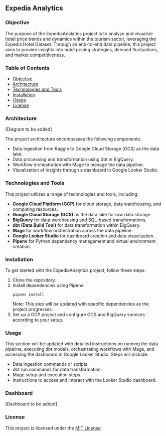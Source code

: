 ## Expedia Analytics

### Objective

The purpose of the ExpediaAnalytics project is to analyze and visualize hotel price trends and dynamics within the tourism sector, leveraging the Expedia Hotel Dataset. Through an end-to-end data pipeline, this project aims to provide insights into hotel pricing strategies, demand fluctuations, and market competitiveness.

### Table of Contents

- [Objective](#objective)
- [Architecture](#architecture)
- [Technologies and Tools](#Technologies-and-tools)
- [Installation](#installation)
- [Usage](#usage)
- [License](#license)

### Architecture

[Diagram to be added]

The project architecture encompasses the following components:

- Data ingestion from Kaggle to Google Cloud Storage (GCS) as the data lake.
- Data processing and transformation using dbt in BigQuery.
- Workflow orchestration with Mage to manage the data pipeline.
- Visualization of insights through a dashboard in Google Looker Studio.

### Technologies and Tools

This project utilizes a range of technologies and tools, including:

- **Google Cloud Platform (GCP)** for cloud storage, data warehousing, and computing resources.
- **Google Cloud Storage (GCS)** as the data lake for raw data storage.
- **BigQuery** for data warehousing and SQL-based transformations.
- **dbt (Data Build Tool)** for data transformation within BigQuery.
- **Mage** for workflow orchestration across the data pipeline.
- **Google Looker Studio** for dashboard creation and data visualization.
- **Pipenv** for Python dependency management and virtual environment creation.

### Installation

To get started with the ExpediaAnalytics project, follow these steps:

1. Clone the repository.
2. Install dependencies using Pipenv:
   ```shell
   pipenv install
   ```
   Note: This step will be updated with specific dependencies as the project progresses.
3. Set up a GCP project and configure GCS and BigQuery services according to your setup.

### Usage

This section will be updated with detailed instructions on running the data pipeline, executing dbt models, orchestrating workflows with Mage, and accessing the dashboard in Google Looker Studio. Steps will include:

- Data ingestion commands or scripts.
- dbt run commands for data transformation.
- Mage setup and execution steps.
- Instructions to access and interact with the Looker Studio dashboard.

### Dashboard

[Dashboard to be added]

### License

This project is licensed under the [MIT License](LICENSE).
